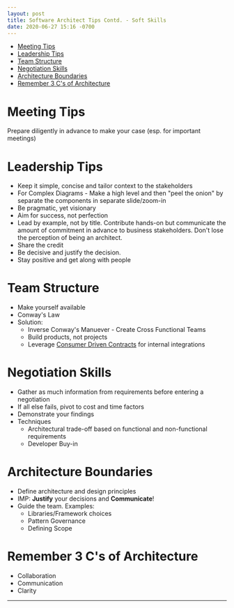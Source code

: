 ```yaml
---
layout: post
title: Software Architect Tips Contd. - Soft Skills
date: 2020-06-27 15:16 -0700
---
```


- [Meeting Tips](#meeting-tips)
- [Leadership Tips](#leadership-tips)
- [Team Structure](#team-structure)
- [Negotiation Skills](#negotiation-skills)
- [Architecture Boundaries](#architecture-boundaries)
- [Remember 3 C's of Architecture](#remember-3-cs-of-architecture)

# Meeting Tips

Prepare diligently in advance to make your case (esp. for important meetings)

# Leadership Tips

- Keep it simple, concise and tailor context to the stakeholders
- For Complex Diagrams - Make a high level and then "peel the onion" by separate the components in separate slide/zoom-in
- Be pragmatic, yet visionary
- Aim for success, not perfection
- Lead by example, not by title. Contribute hands-on but communicate the amount of commitment in advance to business stakeholders. Don't lose the perception of being an architect.
- Share the credit
- Be decisive and justify the decision.
- Stay positive and get along with people

# Team Structure

- Make yourself available
- Conway's Law
- Solution:
  - Inverse Conway's Manuever - Create Cross Functional Teams
  - Build products, not projects
  - Leverage [Consumer Driven Contracts](https://thoughtworks.github.io/pacto/patterns/cdc/) for internal integrations

# Negotiation Skills

- Gather as much information from requirements before entering a negotiation
- If all else fails, pivot to cost and time factors
- Demonstrate your findings
- Techniques
  - Architectural trade-off based on functional and non-functional requirements
  - Developer Buy-in

# Architecture Boundaries

- Define architecture and design principles
- IMP: **Justify** your decisions and **Communicate**!
- Guide the team. Examples:
  - Libraries/Framework choices
  - Pattern Governance
  - Defining Scope

# Remember 3 C's of Architecture

- Collaboration
- Communication
- Clarity

---
